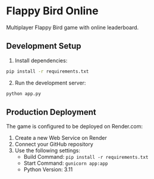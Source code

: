 # Flappy Bird Online

Multiplayer Flappy Bird game with online leaderboard.

## Development Setup

1. Install dependencies:
```bash
pip install -r requirements.txt
```

2. Run the development server:
```bash
python app.py
```

## Production Deployment

The game is configured to be deployed on Render.com:

1. Create a new Web Service on Render
2. Connect your GitHub repository
3. Use the following settings:
   - Build Command: `pip install -r requirements.txt`
   - Start Command: `gunicorn app:app`
   - Python Version: 3.11
